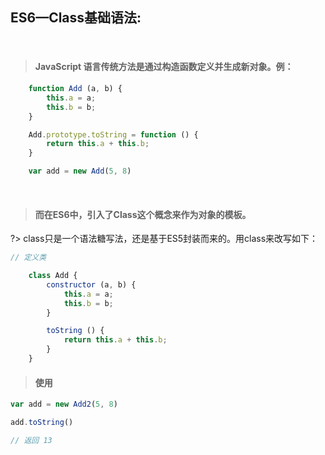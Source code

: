 ## ES6—Class基础语法:

<br>

>#### JavaScript 语言传统方法是通过构造函数定义并生成新对象。例：
```javascript
    function Add (a, b) {
        this.a = a;
        this.b = b;
    }

    Add.prototype.toString = function () {
        return this.a + this.b;
    }

    var add = new Add(5, 8)

```
<br>

>#### 而在ES6中，引入了Class这个概念来作为对象的模板。

?>  class只是一个语法糖写法，还是基于ES5封装而来的。用class来改写如下：

```javascript
// 定义类

    class Add {
        constructor (a, b) {
            this.a = a;
            this.b = b;
        }

        toString () {
            return this.a + this.b;
        }
    }
```

>#### 使用
```javascript
var add = new Add2(5, 8)

add.toString()

// 返回 13
```
